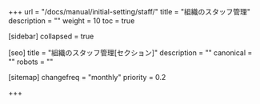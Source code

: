 +++
url = "/docs/manual/initial-setting/staff/"
title = "組織のスタッフ管理"
description = ""
weight = 10
toc = true

[sidebar]
collapsed = true

[seo]
title = "組織のスタッフ管理[セクション]"
description = ""
canonical = ""
robots = ""

[sitemap]
  changefreq = "monthly"
  priority = 0.2

+++
